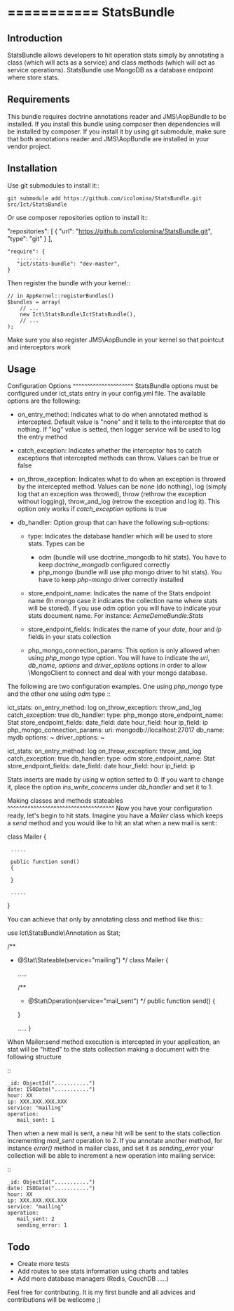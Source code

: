 ===========
StatsBundle
===========
Introduction
------------
StatsBundle allows developers to hit operation stats simply by annotating a class (which will acts as a service) and class methods (which will act as service operations). StatsBundle use MongoDB as a database endpoint where store stats.

Requirements
------------
This bundle requires doctrine annotations reader and JMS\AopBundle to be installed. If you install this bundle using composer then dependencies will be installed by composer. If you install it by using git submodule, make sure that  both annotations reader and JMS\AopBundle are installed in your vendor project.

Installation
------------
Use git submodules to install it::

    git submodule add https://github.com/icolomina/StatsBundle.git src/Ict/StatsBundle

Or use composer repositories option to install it::

   "repositories": [
        {
            "url": "https://github.com/icolomina/StatsBundle.git",
            "type": "git"
        }
    ],
 
    "require": {
       ........
       "ict/stats-bundle": "dev-master",
    }

Then register the bundle with your kernel::

    // in AppKernel::registerBundles()
    $bundles = array(
        // ...
        new Ict\StatsBundle\IctStatsBundle(),
        // ...
    );

Make sure you also register JMS\AopBundle in your kernel so that pointcut and interceptors work

Usage
-----
Configuration Options
^^^^^^^^^^^^^^^^^^^^^
StatsBundle options must be configured under ict_stats entry in your config.yml file. The available options are the following:

- on_entry_method: Indicates what to do when annotated method is intercepted. Default value is "none" and it tells to the interceptor that do nothing. If "log" value is setted, then logger service will be used to log the entry method

- catch_exception: Indicates whether the interceptor has to catch exceptions that intercepted methods can throw. Values can be true or false

- on_throw_exception: Indicates what to do when an exception is throwed by the intercepted method. Values can be none (do nothing), log (simply log that an exception was throwed), throw (rethrow the exception without logging), throw_and_log (retrow the exception and log it). This option only works if *catch_exception* options is true

- db_handler: Option group that can have the following sub-options:
  
   - type: Indicates the database handler which will be used to store stats. Types can be 
      - odm (bundle will use doctrine_mongodb to hit stats). You have to keep *doctrine_mongodb* configured correctly
      - php_mongo (bundle will use php mongo driver to hit stats). You have to keep *php-mongo* driver correctly installed

   - store_endpoint_name: Indicates the name of the Stats endpoint name (In mongo case it indicates the collection name where stats will be stored). If you use odm option you will have to indicate your stats document name. For instance: *AcmeDemoBundle:Stats*

   - store_endpoint_fields: Indicates the name of your *date*, *hour* and *ip* fields in your stats collection
   - php_mongo_connection_params: This option is only allowed when using *php_mongo* type option. You will have to indicate the *uri*, *db_name*, *options* and *driver_options* options in order to allow \MongoClient to connect and deal with your mongo database.

The following are two configuration examples. One using *php_mongo* type and the other one using *odm* type
::

   ict_stats:
     on_entry_method: log
     on_throw_exception: throw_and_log
     catch_exception: true
     db_handler:
       type: php_mongo
       store_endpoint_name: Stat
       store_endpoint_fields:
         date_field: date
         hour_field: hour
         ip_field: ip
       php_mongo_connection_params:
         uri: mongodb://localhost:27017
         db_name: mydb
         options: ~
         driver_options: ~

   ict_stats:
     on_entry_method: log
     on_throw_exception: throw_and_log
     catch_exception: true
     db_handler:
       type: odm
       store_endpoint_name: Stat
       store_endpoint_fields:
         date_field: date
         hour_field: hour
         ip_field: ip

Stats inserts are made by using *w* option setted to 0. If you want to change it, place the option *ins_write_concerns* under *db_handler* and set it to 1.

Making classes and methods stateables
^^^^^^^^^^^^^^^^^^^^^^^^^^^^^^^^^^^^^
Now you have your configuration ready, let's begin to hit stats. Imagine you have a *Mailer* class which keeps a *send* method and you would like to hit an stat when a new mail is sent::

  class Mailer {

     .....

     public function send()
     {

     }

     .....
  }

You can achieve that only by annotating class and method like this::

   use Ict\StatsBundle\Annotation as Stat;    

   /**
   * @Stat\Stateable(service="mailing")
   */
   class Mailer {

     .....

     /**
     * @Stat\Operation(service="mail_sent")
     */
     public function send()
     {

     }

     .....
  }

When Mailer:send method execution is intercepted in your application, an stat will be "hitted" to the stats collection making a document with the following structure

::

    _id: ObjectId("...........")
    date: ISODate("...........")
    hour: XX
    ip: XXX.XXX.XXX.XXX
    service: "mailing"
    operation:
       mail_sent: 1

Then when a new mail is sent, a new hit will be sent to the stats collection incrementing *mail_sent* operation to 2. If you annotate another method, for instance *error()* method in mailer class, and set it as *sending_error* your collection will be able to increment a new operation into mailing service:

:: 

    _id: ObjectId("...........")
    date: ISODate("...........")
    hour: XX
    ip: XXX.XXX.XXX.XXX
    service: "mailing"
    operation:
       mail_sent: 2
       sending_error: 1


Todo
----
- Create more tests
- Add routes to see stats information using charts and tables
- Add more database managers (Redis, CouchDB .....)

Feel free for contributing. It is my first bundle and all advices and contributions will be wellcome ;)
